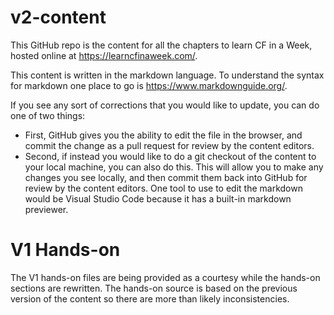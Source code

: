 # v2-content
This GitHub repo is the content for all the chapters to learn CF in a Week, hosted online at https://learncfinaweek.com/.

This content is written in the markdown language. To understand the syntax for markdown one place to go is https://www.markdownguide.org/.

If you see any sort of corrections that you would like to update, you can do one of two things:
* First, GitHub gives you the ability to edit the file in the browser, and commit the change as a pull request for review by the content editors. 
* Second, if instead you would like to do a git checkout of the content to your local machine, you can also do this. This will allow you to make any changes you see locally, and then commit them back into GitHub for review by the content editors. One tool to use to edit the markdown would be Visual Studio Code because it has a built-in markdown previewer.

# V1 Hands-on
The V1 hands-on files are being provided as a courtesy while the hands-on sections are rewritten.
The hands-on source is based on the previous version of the content so there are more than likely inconsistencies.
